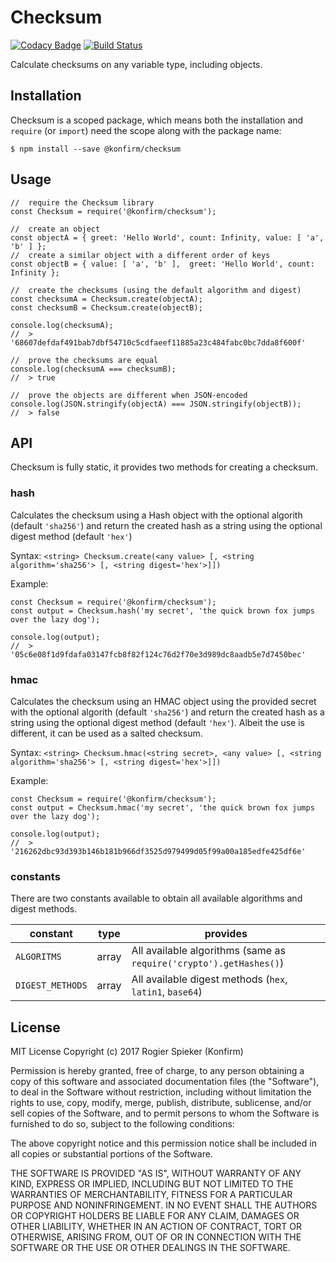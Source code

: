 # Checksum

[![Codacy Badge](https://api.codacy.com/project/badge/Grade/a54c0610b8c04df2924a332c2f95c6de)](https://www.codacy.com/app/konfirm/node-checksum?utm_source=github.com&amp;utm_medium=referral&amp;utm_content=konfirm/node-checksum&amp;utm_campaign=Badge_Grade)
[![Build Status](https://travis-ci.org/konfirm/node-checksum.svg?branch=master)](https://travis-ci.org/konfirm/node-checksum)

Calculate checksums on any variable type, including objects.

## Installation
Checksum is a scoped package, which means both the installation and `require` (or `import`) need the scope along with the package name:

```
$ npm install --save @konfirm/checksum
```


## Usage

```
//  require the Checksum library
const Checksum = require('@konfirm/checksum');

//  create an object
const objectA = { greet: 'Hello World', count: Infinity, value: [ 'a', 'b' ] };
//  create a similar object with a different order of keys
const objectB = { value: [ 'a', 'b' ],  greet: 'Hello World', count: Infinity };

//  create the checksums (using the default algorithm and digest)
const checksumA = Checksum.create(objectA);
const checksumB = Checksum.create(objectB);

console.log(checksumA);
//  > '68607defdaf491bab7dbf54710c5cdfaeef11885a23c484fabc0bc7dda8f600f'

//  prove the checksums are equal
console.log(checksumA === checksumB);
//  > true

//  prove the objects are different when JSON-encoded
console.log(JSON.stringify(objectA) === JSON.stringify(objectB));
//  > false
```


## API
Checksum is fully static, it provides two methods for creating a checksum.

### hash
Calculates the checksum using a Hash object with the optional algorith (default `'sha256'`) and return the created hash as a string using the optional digest method (default `'hex'`)

Syntax: `<string> Checksum.create(<any value> [, <string algorithm='sha256'> [, <string digest='hex'>]])`

Example:
```
const Checksum = require('@konfirm/checksum');
const output = Checksum.hash('my secret', 'the quick brown fox jumps over the lazy dog');

console.log(output);
//  > '05c6e08f1d9fdafa03147fcb8f82f124c76d2f70e3d989dc8aadb5e7d7450bec'
```


### hmac
Calculates the checksum using an HMAC object using the provided secret with the optional algorith (default `'sha256'`) and return the created hash as a string using the optional digest method (default `'hex'`). Albeit the use is different, it can be used as a salted checksum.

Syntax: `<string> Checksum.hmac(<string secret>, <any value> [, <string algorithm='sha256'> [, <string digest='hex'>]])`

Example:
```
const Checksum = require('@konfirm/checksum');
const output = Checksum.hmac('my secret', 'the quick brown fox jumps over the lazy dog');

console.log(output);
//  > '216262dbc93d393b146b181b966df3525d979499d05f99a00a185edfe425df6e'
```

### constants
There are two constants available to obtain all available algorithms and digest methods.

 constant         | type  | provides
------------------|-------|---------
 `ALGORITMS`      | array | All available algorithms (same as `require('crypto').getHashes()`)
 `DIGEST_METHODS` | array | All available digest methods (`hex`, `latin1`, `base64`)

## License

MIT License Copyright (c) 2017 Rogier Spieker (Konfirm)

Permission is hereby granted, free of charge, to any person obtaining a copy of this software and associated documentation files (the "Software"), to deal in the Software without restriction, including without limitation the rights to use, copy, modify, merge, publish, distribute, sublicense, and/or sell copies of the Software, and to permit persons to whom the Software is furnished to do so, subject to the following conditions:

The above copyright notice and this permission notice shall be included in all copies or substantial portions of the Software.

THE SOFTWARE IS PROVIDED "AS IS", WITHOUT WARRANTY OF ANY KIND, EXPRESS OR IMPLIED, INCLUDING BUT NOT LIMITED TO THE WARRANTIES OF MERCHANTABILITY, FITNESS FOR A PARTICULAR PURPOSE AND NONINFRINGEMENT. IN NO EVENT SHALL THE AUTHORS OR COPYRIGHT HOLDERS BE LIABLE FOR ANY CLAIM, DAMAGES OR OTHER LIABILITY, WHETHER IN AN ACTION OF CONTRACT, TORT OR OTHERWISE, ARISING FROM, OUT OF OR IN CONNECTION WITH THE SOFTWARE OR THE USE OR OTHER DEALINGS IN THE SOFTWARE.
